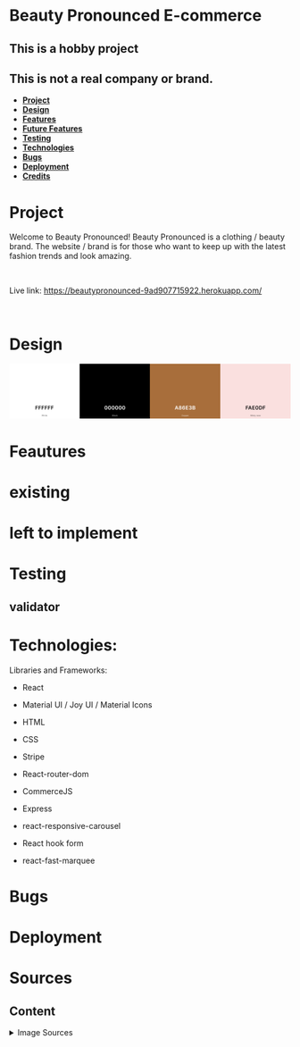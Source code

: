 # Beauty Pronounced E-commerce
## This is a hobby project
## This is not a real company or brand.

- [**Project**](#project)
- [**Design**](#design)
- [**Features**](#features)
- [**Future Features**](#future-features)
- [**Testing**](#testing)
- [**Technologies**](#technologies)
- [**Bugs**](#bugs)
- [**Deployment**](#deployment)
- [**Credits**](#credits)



# Project 
Welcome to Beauty Pronounced! Beauty Pronounced is a clothing / beauty brand. The website / brand is for those who want to keep up with the latest fashion trends and look amazing. 

<br>

Live link: https://beautypronounced-9ad907715922.herokuapp.com/

<br>

# Design

<img src='src\assets\palette.png' alt="Website color palette">


# Feautures
# existing
# left to implement
# Testing
## validator






# Technologies:

Libraries and Frameworks:
- React
- Material UI / Joy UI / Material Icons
- HTML
- CSS
- Stripe

- React-router-dom
- CommerceJS
- Express
- react-responsive-carousel
- React hook form
- react-fast-marquee

# Bugs
# Deployment

# Sources
## Content

<details>
<summary>Image Sources
</summary>


Hero
<a href="https://www.freepik.com/free-photo/cute-young-girl-with-dark-wavy-hairstyle-bright-makeup-silk-dress-black-jacket-holding-sunglasses-hands-looking-away-against-beige-building-wall_16179727.htm#query=fashionmodel&position=1&from_view=search&track=ais?log-in=google">Image by lookstudio</a> on Freepik

Readme home
Image by <a href="https://www.freepik.com/free-photo/fast-fashion-vs-slow-sustainable-fashion_19533990.htm#&position=6&from_view=collections">Freepik</a>

Divider
https://omatsuri.app/page-dividers

about hero

<a href="https://www.freepik.com/free-photo/fashionable-boutique-owner-measures-dress-black-white-studio-generated-by-ai_41041091.htm#query=fashion&position=1&from_view=search&track=sph">Image by vecstock</a> on Freepik

sewing kit
<a href="https://www.freepik.com/free-photo/sewing-kit-with-cotton-threads-top-view_8487851.htm#query=measuring%20tape%20fashion&position=3&from_view=search&track=ais">Image by Racool_studio</a> on Freepik

fashion show
Bild av Duane Mendes: https://www.pexels.com/sv-se/foto/mode-manniskor-modell-lyx-8793626/

product
Image by <a href="https://www.freepik.com/free-photo/young-japanese-woman-portrait-sitting-chair_12707326.htm#&position=39&from_view=collections">Freepik</a>

Image by <a href="https://www.freepik.com/free-photo/portrait-young-japanese-woman-with-jacket_12707348.htm#&position=3&from_view=collections">Freepik</a>
Image by <a href="https://www.freepik.com/free-photo/portrait-young-japanese-woman-with-jacket_12707342.htm#&position=4&from_view=collections">Freepik</a>

red jacket
<a href="https://www.freepik.com/free-photo/fashionable-model-stylish-hat-red-coat-boots-posing-white-wall-studio_18218889.htm#&position=25&from_view=collections">Image by svetlanasokolova</a> on Freepik
<a href="https://www.freepik.com/free-photo/stylish-european-brunette-woman-red-coat-black-hat-posing-white-wall_18218914.htm#&position=27&from_view=collections">Image by svetlanasokolova</a> on Freepik
<a href="https://www.freepik.com/free-photo/stylish-european-brunette-woman-red-coat-black-hat-posing-white-wall_18218862.htm#&position=5&from_view=collections">Image by svetlanasokolova</a> on Freepik

purple jacket
Photo by <a href="https://unsplash.com/@adeleshafiee?utm_source=unsplash&utm_medium=referral&utm_content=creditCopyText">Adele Shafiee</a> on <a href="https://unsplash.com/photos/S65-iaG2lC0?utm_source=unsplash&utm_medium=referral&utm_content=creditCopyText">Unsplash</a>
Photo by <a href="https://unsplash.com/@adeleshafiee?utm_source=unsplash&utm_medium=referral&utm_content=creditCopyText">Adele Shafiee</a> on <a href="https://unsplash.com/photos/VK56DfpBW2o?utm_source=unsplash&utm_medium=referral&utm_content=creditCopyText">Unsplash</a>
Photo by <a href="https://unsplash.com/@adeleshafiee?utm_source=unsplash&utm_medium=referral&utm_content=creditCopyText">Adele Shafiee</a> on <a href="https://unsplash.com/photos/B7y78fhsoTY?utm_source=unsplash&utm_medium=referral&utm_content=creditCopyText">Unsplash</a>

Beige vest
Photo by <a href="https://unsplash.com/@adeleshafiee?utm_source=unsplash&utm_medium=referral&utm_content=creditCopyText">Adele Shafiee</a> on <a href="https://unsplash.com/photos/IlkDfFGyndw?utm_source=unsplash&utm_medium=referral&utm_content=creditCopyText">Unsplash</a>
Photo by <a href="https://unsplash.com/@adeleshafiee?utm_source=unsplash&utm_medium=referral&utm_content=creditCopyText">Adele Shafiee</a> on <a href="https://unsplash.com/photos/Mw6KEgEXNs0?utm_source=unsplash&utm_medium=referral&utm_content=creditCopyText">Unsplash</a>
Photo by <a href="https://unsplash.com/@adeleshafiee?utm_source=unsplash&utm_medium=referral&utm_content=creditCopyText">Adele Shafiee</a> on <a href="https://unsplash.com/photos/pMzY1eX9K7g?utm_source=unsplash&utm_medium=referral&utm_content=creditCopyText">Unsplash</a>

yello jacket
Photo by <a href="https://unsplash.com/@adeleshafiee?utm_source=unsplash&utm_medium=referral&utm_content=creditCopyText">Adele Shafiee</a> on <a href="https://unsplash.com/@frirsta/likes?utm_source=unsplash&utm_medium=referral&utm_content=creditCopyText">Unsplash</a>
Photo by <a href="https://unsplash.com/@adeleshafiee?utm_source=unsplash&utm_medium=referral&utm_content=creditCopyText">Adele Shafiee</a> on <a href="https://unsplash.com/photos/b-fzW8mJR_k?utm_source=unsplash&utm_medium=referral&utm_content=creditCopyText">Unsplash</a>
Photo by <a href="https://unsplash.com/@adeleshafiee?utm_source=unsplash&utm_medium=referral&utm_content=creditCopyText">Adele Shafiee</a> on <a href="https://unsplash.com/photos/i3BpYPMwKiM?utm_source=unsplash&utm_medium=referral&utm_content=creditCopyText">Unsplash</a>


grey coat
Photo by <a href="https://unsplash.com/@adeleshafiee?utm_source=unsplash&utm_medium=referral&utm_content=creditCopyText">Adele Shafiee</a> on <a href="https://unsplash.com/photos/pv6oYcKcxlI?utm_source=unsplash&utm_medium=referral&utm_content=creditCopyText">Unsplash</a>
Photo by <a href="https://unsplash.com/@adeleshafiee?utm_source=unsplash&utm_medium=referral&utm_content=creditCopyText">Adele Shafiee</a> on <a href="https://unsplash.com/photos/5B-dLR8jmOI?utm_source=unsplash&utm_medium=referral&utm_content=creditCopyText">Unsplash</a>
Photo by <a href="https://unsplash.com/@adeleshafiee?utm_source=unsplash&utm_medium=referral&utm_content=creditCopyText">Adele Shafiee</a> on <a href="https://unsplash.com/photos/pv6oYcKcxlI?utm_source=unsplash&utm_medium=referral&utm_content=creditCopyText">Unsplash</a>

blue coat
Photo by <a href="https://unsplash.com/@adeleshafiee?utm_source=unsplash&utm_medium=referral&utm_content=creditCopyText">Adele Shafiee</a> on <a href="https://unsplash.com/photos/TUKlsiMSneE?utm_source=unsplash&utm_medium=referral&utm_content=creditCopyText">Unsplash</a>
Photo by <a href="https://unsplash.com/@adeleshafiee?utm_source=unsplash&utm_medium=referral&utm_content=creditCopyText">Adele Shafiee</a> on <a href="https://unsplash.com/photos/OwzTmNxn1WU?utm_source=unsplash&utm_medium=referral&utm_content=creditCopyText">Unsplash</a>
Photo by <a href="https://unsplash.com/@adeleshafiee?utm_source=unsplash&utm_medium=referral&utm_content=creditCopyText">Adele Shafiee</a> on <a href="https://unsplash.com/photos/MF3e6wwu3VY?utm_source=unsplash&utm_medium=referral&utm_content=creditCopyText">Unsplash</a>

grey jacket
Photo by <a href="https://unsplash.com/@adeleshafiee?utm_source=unsplash&utm_medium=referral&utm_content=creditCopyText">Adele Shafiee</a> on <a href="https://unsplash.com/photos/jJczZBa0MBc?utm_source=unsplash&utm_medium=referral&utm_content=creditCopyText">Unsplash</a>
Photo by <a href="https://unsplash.com/@adeleshafiee?utm_source=unsplash&utm_medium=referral&utm_content=creditCopyText">Adele Shafiee</a> on <a href="https://unsplash.com/photos/eXjs5Lznx_o?utm_source=unsplash&utm_medium=referral&utm_content=creditCopyText">Unsplash</a>
Photo by <a href="https://unsplash.com/@adeleshafiee?utm_source=unsplash&utm_medium=referral&utm_content=creditCopyText">Adele Shafiee</a> on <a href="https://unsplash.com/photos/VxH3_ZYKvhI?utm_source=unsplash&utm_medium=referral&utm_content=creditCopyText">Unsplash</a>

green jacket
Photo by <a href="https://unsplash.com/@adeleshafiee?utm_source=unsplash&utm_medium=referral&utm_content=creditCopyText">Adele Shafiee</a> on <a href="https://unsplash.com/photos/pqJG8cMUumQ?utm_source=unsplash&utm_medium=referral&utm_content=creditCopyText">Unsplash</a>
Photo by <a href="https://unsplash.com/@adeleshafiee?utm_source=unsplash&utm_medium=referral&utm_content=creditCopyText">Adele Shafiee</a> on <a href="https://unsplash.com/photos/3A9Ivw03Dgg?utm_source=unsplash&utm_medium=referral&utm_content=creditCopyText">Unsplash</a>
Photo by <a href="https://unsplash.com/@adeleshafiee?utm_source=unsplash&utm_medium=referral&utm_content=creditCopyText">Adele Shafiee</a> on <a href="https://unsplash.com/photos/3WCNW3veV7E?utm_source=unsplash&utm_medium=referral&utm_content=creditCopyText">Unsplash</a>

purple jacket
Photo by <a href="https://unsplash.com/@adeleshafiee?utm_source=unsplash&utm_medium=referral&utm_content=creditCopyText">Adele Shafiee</a> on <a href="https://unsplash.com/photos/T5ut0wuL0O8?utm_source=unsplash&utm_medium=referral&utm_content=creditCopyText">Unsplash</a>
Photo by <a href="https://unsplash.com/@adeleshafiee?utm_source=unsplash&utm_medium=referral&utm_content=creditCopyText">Adele Shafiee</a> on <a href="https://unsplash.com/photos/AYN-kdlk6Tg?utm_source=unsplash&utm_medium=referral&utm_content=creditCopyText">Unsplash</a>
Photo by <a href="https://unsplash.com/@adeleshafiee?utm_source=unsplash&utm_medium=referral&utm_content=creditCopyText">Adele Shafiee</a> on <a href="https://unsplash.com/photos/vagr_XT9Cms?utm_source=unsplash&utm_medium=referral&utm_content=creditCopyText">Unsplash</a>


black short dress
Photo by <a href="https://unsplash.com/@elise_outside?utm_source=unsplash&utm_medium=referral&utm_content=creditCopyText">Elise Wilcox</a> on <a href="https://unsplash.com/photos/AJfo8UJV2vI?utm_source=unsplash&utm_medium=referral&utm_content=creditCopyText">Unsplash</a>

  Photo by <a href="https://unsplash.com/@elise_outside?utm_source=unsplash&utm_medium=referral&utm_content=creditCopyText">Elise Wilcox</a> on <a href="https://unsplash.com/photos/J1K3axuq22k?utm_source=unsplash&utm_medium=referral&utm_content=creditCopyText">Unsplash</a>

Photo by <a href="https://unsplash.com/@elise_outside?utm_source=unsplash&utm_medium=referral&utm_content=creditCopyText">Elise Wilcox</a> on <a href="https://unsplash.com/photos/h-pp5V93MpU?utm_source=unsplash&utm_medium=referral&utm_content=creditCopyText">Unsplash</a>


midi white dress

Photo by <a href="https://unsplash.com/@elise_outside?utm_source=unsplash&utm_medium=referral&utm_content=creditCopyText">Elise Wilcox</a> on <a href="https://unsplash.com/photos/x30lVqKUINc?utm_source=unsplash&utm_medium=referral&utm_content=creditCopyText">Unsplash</a>



Photo by <a href="https://unsplash.com/@elise_outside?utm_source=unsplash&utm_medium=referral&utm_content=creditCopyText">Elise Wilcox</a> on <a href="https://unsplash.com/photos/FSgK6j1AjrY?utm_source=unsplash&utm_medium=referral&utm_content=creditCopyText">Unsplash</a>


Photo by <a href="https://unsplash.com/@elise_outside?utm_source=unsplash&utm_medium=referral&utm_content=creditCopyText">Elise Wilcox</a> on <a href="https://unsplash.com/photos/_rQMZdBRbBo?utm_source=unsplash&utm_medium=referral&utm_content=creditCopyText">Unsplash</a>


short black t-shirt dress

Photo by <a href="https://unsplash.com/@elise_outside?utm_source=unsplash&utm_medium=referral&utm_content=creditCopyText">Elise Wilcox</a> on <a href="https://unsplash.com/photos/VdZdQKPtVhk?utm_source=unsplash&utm_medium=referral&utm_content=creditCopyText">Unsplash</a>



Photo by <a href="https://unsplash.com/@elise_outside?utm_source=unsplash&utm_medium=referral&utm_content=creditCopyText">Elise Wilcox</a> on <a href="https://unsplash.com/photos/5NBBZW6LNyg?utm_source=unsplash&utm_medium=referral&utm_content=creditCopyText">Unsplash</a>



Photo by <a href="https://unsplash.com/@elise_outside?utm_source=unsplash&utm_medium=referral&utm_content=creditCopyText">Elise Wilcox</a> on <a href="https://unsplash.com/photos/o9THOb0WfMM?utm_source=unsplash&utm_medium=referral&utm_content=creditCopyText">Unsplash</a>
  

perfume
Photo by <a href="https://unsplash.com/ja/@maierfoto?utm_source=unsplash&utm_medium=referral&utm_content=creditCopyText">Eve Maier</a> on <a href="https://unsplash.com/@frirsta/likes?utm_source=unsplash&utm_medium=referral&utm_content=creditCopyText">Unsplash</a>
  
Photo by <a href="https://unsplash.com/ja/@maierfoto?utm_source=unsplash&utm_medium=referral&utm_content=creditCopyText">Eve Maier</a> on <a href="https://unsplash.com/@frirsta/likes?utm_source=unsplash&utm_medium=referral&utm_content=creditCopyText">Unsplash</a>
  

prada
Photo by <a href="https://unsplash.com/ko/@laurachouette?utm_source=unsplash&utm_medium=referral&utm_content=creditCopyText">Laura Chouette</a> on <a href="https://unsplash.com/@frirsta/likes?utm_source=unsplash&utm_medium=referral&utm_content=creditCopyText">Unsplash</a>
Photo by <a href="https://unsplash.com/ko/@laurachouette?utm_source=unsplash&utm_medium=referral&utm_content=creditCopyText">Laura Chouette</a> on <a href="https://unsplash.com/@frirsta/likes?utm_source=unsplash&utm_medium=referral&utm_content=creditCopyText">Unsplash</a>

Photo by <a href="https://unsplash.com/ko/@laurachouette?utm_source=unsplash&utm_medium=referral&utm_content=creditCopyText">Laura Chouette</a> on <a href="https://unsplash.com/@frirsta/likes?utm_source=unsplash&utm_medium=referral&utm_content=creditCopyText">Unsplash</a>
  
chanel
Photo by <a href="https://unsplash.com/ko/@laurachouette?utm_source=unsplash&utm_medium=referral&utm_content=creditCopyText">Laura Chouette</a> on <a href="https://unsplash.com/@frirsta/likes?utm_source=unsplash&utm_medium=referral&utm_content=creditCopyText">Unsplash</a>
Photo by <a href="https://unsplash.com/ko/@laurachouette?utm_source=unsplash&utm_medium=referral&utm_content=creditCopyText">Laura Chouette</a> on <a href="https://unsplash.com/@frirsta/likes?utm_source=unsplash&utm_medium=referral&utm_content=creditCopyText">Unsplash</a>
Photo by <a href="https://unsplash.com/ko/@laurachouette?utm_source=unsplash&utm_medium=referral&utm_content=creditCopyText">Laura Chouette</a> on <a href="https://unsplash.com/photos/j0IBVhg2mSE?utm_source=unsplash&utm_medium=referral&utm_content=creditCopyText">Unsplash</a>

replica
Photo by <a href="https://unsplash.com/ko/@laurachouette?utm_source=unsplash&utm_medium=referral&utm_content=creditCopyText">Laura Chouette</a> on <a href="https://unsplash.com/@frirsta/likes?utm_source=unsplash&utm_medium=referral&utm_content=creditCopyText">Unsplash</a>
Photo by <a href="https://unsplash.com/ko/@laurachouette?utm_source=unsplash&utm_medium=referral&utm_content=creditCopyText">Laura Chouette</a> on <a href="https://unsplash.com/photos/NIKbbR7psYM?utm_source=unsplash&utm_medium=referral&utm_content=creditCopyText">Unsplash</a>

Photo by <a href="https://unsplash.com/ko/@laurachouette?utm_source=unsplash&utm_medium=referral&utm_content=creditCopyText">Laura Chouette</a> on <a href="https://unsplash.com/photos/yeHuOnWAEmI?utm_source=unsplash&utm_medium=referral&utm_content=creditCopyText">Unsplash</a>

chanel orange
Photo by <a href="https://unsplash.com/ko/@laurachouette?utm_source=unsplash&utm_medium=referral&utm_content=creditCopyText">Laura Chouette</a> on <a href="https://unsplash.com/@frirsta/likes?utm_source=unsplash&utm_medium=referral&utm_content=creditCopyText">Unsplash</a>

Photo by <a href="https://unsplash.com/ko/@laurachouette?utm_source=unsplash&utm_medium=referral&utm_content=creditCopyText">Laura Chouette</a> on <a href="https://unsplash.com/@frirsta/likes?utm_source=unsplash&utm_medium=referral&utm_content=creditCopyText">Unsplash</a>
Photo by <a href="https://unsplash.com/ko/@laurachouette?utm_source=unsplash&utm_medium=referral&utm_content=creditCopyText">Laura Chouette</a> on <a href="https://unsplash.com/@frirsta/likes?utm_source=unsplash&utm_medium=referral&utm_content=creditCopyText">Unsplash</a>
  </details>
